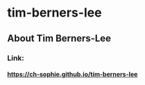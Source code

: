 # tim-berners-lee

## About Tim Berners-Lee

### Link:

#### https://ch-sophie.github.io/tim-berners-lee
